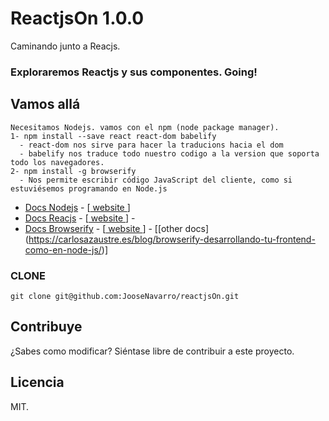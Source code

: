 # ReactjsOn 1.0.0
  Caminando junto a Reacjs. 
  
### Exploraremos Reactjs y sus componentes. Going!

## Vamos allá 
```
Necesitamos Nodejs. vamos con el npm (node package manager).
1- npm install --save react react-dom babelify
  - react-dom nos sirve para hacer la traducions hacia el dom
  - babelify nos traduce todo nuestro codigo a la version que soporta todo los navegadores.
2- npm install -g browserify
  - Nos permite escribir código JavaScript del cliente, como si estuviésemos programando en Node.js  

```

* [Docs Nodejs](http://nodejs.org/documentation/) - [[ website ](http://nodejs.org/)]
* [Docs Reacjs](https://facebook.github.io/react/docs/hello-world.html) - [[ website ](https://facebook.github.io/react/)] -  
* [Docs Browserify](http://browserify.org/) - [[ website ](https://github.com/substack/node-browserify#usage)] - [[other docs] (https://carlosazaustre.es/blog/browserify-desarrollando-tu-frontend-como-en-node-js/)]

### CLONE
```
git clone git@github.com:JooseNavarro/reactjsOn.git

```

## Contribuye

¿Sabes como modificar? Siéntase libre de contribuir a este proyecto.

## Licencia

MIT.
